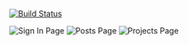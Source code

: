 [![Build Status](https://travis-ci.org/sealocal/portfolio.png?branch=master)](https://travis-ci.org/sealocal/portfolio)

![Sign In Page](https://raw2.github.com/sealocal/portfolio/master/public/Screen_Shot_Sign_In.png "Sign In Page")
![Posts Page](https://raw2.github.com/sealocal/portfolio/master/public/Screen_Shot_Posts.png "Posts Page")
![Projects Page](https://raw2.github.com/sealocal/portfolio/master/public/Screen_Shot_Projects.png "Projects Page")
